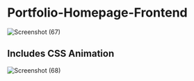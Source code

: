 # Portfolio-Homepage-Frontend
![Screenshot (67)](https://user-images.githubusercontent.com/76035529/107149505-01639a80-697f-11eb-8d6e-9851b8b29bde.png)
## Includes CSS Animation
![Screenshot (68)](https://user-images.githubusercontent.com/76035529/107149515-09233f00-697f-11eb-81da-053629570b04.png)
